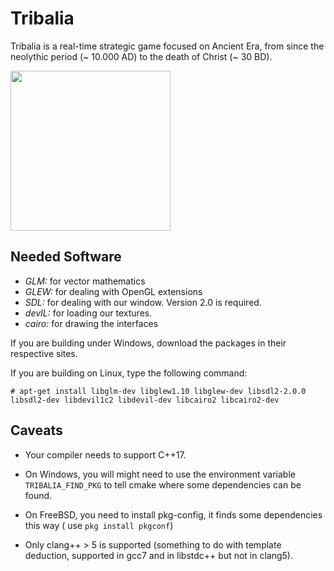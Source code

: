 # Tribalia

Tribalia is a real-time strategic game focused on Ancient Era, from since the
neolythic period (~ 10.000 AD) to the death of Christ (~ 30 BD).

<img src="icons/tribalia-logo.png" height="256px" width="256px" />

## Needed Software

* *GLM:* for vector mathematics
* *GLEW:* for dealing with OpenGL extensions
* *SDL:* for dealing with our window. Version 2.0 is required.
* *devIL:* for loading our textures.
* *cairo:* for drawing the interfaces

If you are building under Windows, download the packages in their respective sites.

If you are building on Linux, type the following command:

`# apt-get install libglm-dev libglew1.10 libglew-dev libsdl2-2.0.0 libsdl2-dev libdevil1c2 libdevil-dev
libcairo2 libcairo2-dev`


## Caveats

 - Your compiler needs to support C++17.

 - On Windows, you will might need to use the environment variable `TRIBALIA_FIND_PKG` to tell cmake where some dependencies can be found.
 
 - On FreeBSD, you need to install pkg-config, it finds some dependencies this way ( use `pkg install pkgconf`)

 - Only clang++ > 5 is supported (something to do with template deduction, supported in gcc7 and in libstdc++  but not in clang5).
